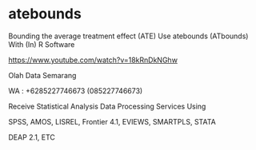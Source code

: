 # atebounds
Bounding the average treatment effect (ATE) Use atebounds (ATbounds) With (In) R Software

https://www.youtube.com/watch?v=18kRnDkNGhw

Olah Data Semarang

WA : +6285227746673 (085227746673)

Receive Statistical Analysis Data Processing Services Using

SPSS, AMOS, LISREL, Frontier 4.1, EVIEWS, SMARTPLS, STATA

DEAP 2.1, ETC
